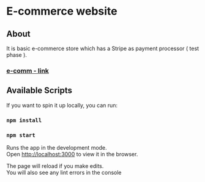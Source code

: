# E-commerce website

## About

It is basic e-commerce store which has a Stripe as payment processor ( test phase ).

### [e-comm - link](https://srdjan-ecom-react-site.netlify.app)


## Available Scripts

If you want to spin it up locally, you can run:

### `npm install`

### `npm start`

Runs the app in the development mode.\
Open [http://localhost:3000](http://localhost:3000) to view it in the browser.

The page will reload if you make edits.\
You will also see any lint errors in the console

